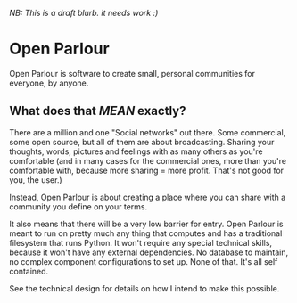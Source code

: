 _NB: This is a draft blurb. it needs work :)_

# Open Parlour

Open Parlour is software to create small, personal communities for everyone, by anyone.

## What does that *MEAN* exactly?

There are a million and one "Social networks" out there. Some commercial, some open source, but all of them are about broadcasting. Sharing your thoughts, words, pictures and feelings with as many others as you're comfortable (and in many cases for the commercial ones, more than you're comfortable with, because more sharing = more profit. That's not good for you, the user.)

Instead, Open Parlour is about creating a place where you can share with a community you define on your terms.

It also means that there will be a very low barrier for entry. Open Parlour is meant to run on pretty much any thing that computes and has a traditional filesystem that runs Python. It won't require any special technical skills, because it won't have any external dependencies. No database to maintain, no complex component configurations to set up. None of that. It's all self contained.

See the technical design for details on how I intend to make this possible.



